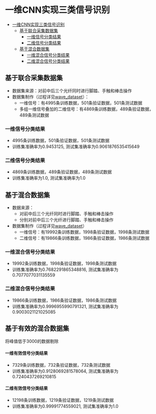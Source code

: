 # 一维CNN实现三类信号识别
<!-- TOC -->

- [一维CNN实现三类信号识别](#一维cnn实现三类信号识别)
    - [基于联合采集数据集](#基于联合采集数据集)
        - [一维信号分类结果](#一维信号分类结果)
        - [二维信号分类结果](#二维信号分类结果)
    - [基于混合数据集](#基于混合数据集)
        - [一维混合信号分类结果](#一维混合信号分类结果)
        - [二维混合信号分类结果](#二维混合信号分类结果)

<!-- /TOC -->
## 基于联合采集数据集

- 数据集来源：对前中后三个光纤同时进行脚踏、手触和棒击操作
- 数据集制作（过程详见[wave_dataset](https://github.com/lllssf/NN-implemantation/blob/master/wave_classify/STEP3/wave_dataset.ipynb)）：
  - 一维信号：有4995条训练数据，501条验证数据，501条测试数据
  - 多组一维信号叠加的二维信号：有4869条训练数据，489条验证数据，489条测试数据

### 一维信号分类结果

- 4995条训练数据，501条验证数据，501条测试数据
- 训练集准确率为0.9453125, 测试集准确率为0.9061876535415649

### 二维信号分类结果

- 4869条训练数据，489条验证数据，489条测试数据
- 训练集准确率为1.0, 测试集准确率为1.0

## 基于混合数据集

- 数据来源：
  - 对前中后三个光纤同时进行脚踏、手触和棒击操作
  - 分别对前中后三个光纤进行脚踏、手触和棒击操作
- 数据集制作（过程详见[wave_dataset](https://github.com/lllssf/NN-implemantation/blob/master/wave_classify/STEP3/wave_dataset.ipynb)）
  - 一维信号：有19992条训练数据，1998条验证数据，1998条测试数据
  - 二维信号：有19866条训练数据，1986条验证数据，1986条测试数据

### 一维混合信号分类结果

- 19992条训练数据，1998条验证数据，1998条测试数据
- 训练集准确率为0.7682291865348816, 测试集准确率为0.7077077031135559

### 二维混合信号分类结果

- 19866条训练数据，1986条验证数据，1986条测试数据
- 训练集准确率为0.9996955990791321, 测试集准确率为0.9003021121025085

## 基于有效的混合数据集

将峰值低于3000的数据剔除

#### 一维有效信号分类结果

- 7329条训练数据，732条验证数据，732条测试数据
- 训练集准确率为0.9128069281578064, 测试集准确率为0.7240437269210815

#### 二维有效信号分类结果

- 12198条训练数据，1219条验证数据，1219条测试数据
- 训练集准确率为0.99991774559021, 测试集准确率为1.0
